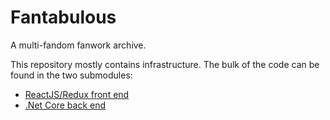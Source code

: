 # Fantabulous

A multi-fandom fanwork archive.

This repository mostly contains infrastructure. The bulk of the code can be
found in the two submodules:

* [ReactJS/Redux front end](https://github.com/zorac/fantabulous-react)
* [.Net Core back end](https://github.com/zorac/fantabulous-dotnet)
